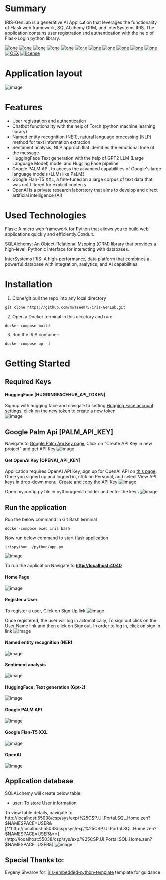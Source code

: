 # Summary
IRIS-GenLab is a generative AI Application that leverages the functionality of Flask web framework, SQLALchemy ORM, and InterSystems IRIS. 
The application contains user registration and authentication with the help of Flask-Login python library.

[![one](https://img.shields.io/badge/Platform-InterSystems%20IRIS-blue)](https://www.intersystems.com/data-platform/) [![one](https://img.shields.io/badge/WebFrameWork-Flask-blue)](https://flask.palletsprojects.com/en/2.3.x/) [![one](https://img.shields.io/badge/ORM-SQLAlchemy-green)](https://www.sqlalchemy.org/) [![one](https://img.shields.io/badge/Authentication-Flask%20Login-yellow)](https://flask-login.readthedocs.io/en/latest/) [![one](https://img.shields.io/badge/ChatBot-PyTorch-blue)](https://pytorch.org/) [![one](https://img.shields.io/badge/NLP-spaCy-yellow)](https://spacy.io/) [![one](https://img.shields.io/badge/Pipeline-Hugging%20Face-yellow)](https://huggingface.co/) [![one](https://img.shields.io/badge/LLM-GPT2-yellow)](https://huggingface.co/gpt2) [![one](https://img.shields.io/badge/Generative%20AI%20API-PALM-yellow)](https://developers.generativeai.google/)  [![one](https://img.shields.io/badge/Google%20AI%20LLM-FLAN%20T5%20XXL-yellow)](https://huggingface.co/google/flan-t5-xxl) [![one](https://img.shields.io/badge/OpenAI-ChatGPT-yellow)](https://openai.com/) [![OEX](https://img.shields.io/badge/Available%20on-Intersystems%20Open%20Exchange-00b2a9.svg)](https://github.com/mwaseem75/iris-GenLab/blob/master/LICENSE) [![license](https://img.shields.io/badge/License-Apache%202.0-yellow.svg)](https://github.com/mwaseem75/iris-GenLab/blob/master/LICENSE)


# Application layout
![image](https://github.com/mwaseem75/iris-GenLab/assets/18219467/2717f704-a1d7-4e2c-9a48-609469c41cec)


# Features
* User registration and authentication
* Chatbot functionality with the help of Torch (python machine learning library)
* Named entity recognition (NER), natural language processing (NLP) method for text information extraction
* Sentiment analysis, NLP approch that identifies the emotional tone of the message 
* HuggingFace Text generation with the help of GPT2 LLM (Large Language Model) model and Hugging Face pipeline
* Google PALM API, to access the advanced capabilities of Google's large language models (LLM) like PaLM2
* Google Flan-T5 XXL, a fine-tuned on a large corpus of text data that was not filtered for explicit contents.
* OpenAI is a private research laboratory that aims to develop and direct artificial intelligence (AI)

# Used Technologies
Flask: A micro web framework for Python that allows you to build web applications quickly and efficiently.Conduit.

SQLAlchemy: An Object-Relational Mapping (ORM) library that provides a high-level, Pythonic interface for interacting with databases.

InterSystems IRIS: A high-performance, data platform that combines a powerful database with integration, analytics, and AI capabilities.


# Installation
1. Clone/git pull the repo into any local directory

```
git clone https://github.com/mwaseem75/iris-GenLab.git
```

2. Open a Docker terminal in this directory and run:

```
docker-compose build
```

3. Run the IRIS container:

```
docker-compose up -d 
```

# Getting Started 
## Required Keys
#### HuggingFace [HUGGINGFACEHUB_API_TOKEN]
Signup with hugging face and navigate to setting [Hugging Face account settings](https://huggingface.co/settings/tokens), click on the new token to create a new token  
![image](https://github.com/mwaseem75/iris-GenLab/assets/18219467/7f57876e-4ef4-4ef9-8474-da056b1c8e78)


## Google Palm Api [PALM_API_KEY]
Navigate to [Google Palm Api Key page](https://makersuite.google.com/app/apikey), Click on "Create API Key in new project" and get API Key
![image](https://github.com/mwaseem75/iris-GenLab/assets/18219467/1f0af75b-d24e-49fa-abb1-19b0dba5d4eb)



#### Get OpenAI Key [OPENAI_API_KEY]
Application requires OpenAI API Key, sign up for OpenAI API on [this page](https://platform.openai.com/account/api-keys). Once you signed up and logged in, click on Personal, and select View API keys in drop-down menu. Create and copy the API Key
![image](https://github.com/mwaseem75/irisChatGPT/assets/18219467/7e7c7880-b9ac-4a60-9ec9-289dd2375a73)

Open myconfig.py file in python/genlab folder and enter the keys
![image](https://github.com/mwaseem75/iris-GenLab/assets/18219467/ac91af95-d307-4269-896b-441c1fcbd8ab)



## Run the application
Run the below command in Git Bash terminal
```
docker-compose exec iris bash
```
Now run below command to start flask application
```
irispython ./python/app.py
```
![image](https://github.com/mwaseem75/iris-GenLab/assets/18219467/57c75351-2405-4488-b092-ae40d090aa16)


To run the application Navigate to [**http://localhost:4040**](http://localhost:4040) 
#### Home Page
![image](https://github.com/mwaseem75/iris-GenLab/assets/18219467/de2c53c6-669f-414a-9939-83ce7e645211)


#### Register a User
To register a user, Click on Sign Up link
![image](https://github.com/mwaseem75/iris-GenLab/assets/18219467/4ed2fb6b-3da6-4c65-b791-b40c5e7c9280)


Once registered, the user will log in automatically, To sign out click on the User Name link and then click on Sign out.
In order to log in, click on sign in link
![image](https://github.com/mwaseem75/iris-GenLab/assets/18219467/83e0776c-2c87-4a6e-adf4-141065db0451)


#### Named entity recognition (NER)
![image](https://github.com/mwaseem75/iris-GenLab/assets/18219467/03116a37-e6e9-4029-adb8-e8ccab8985cf)


#### Sentiment analysis
![image](https://github.com/mwaseem75/iris-GenLab/assets/18219467/46779e19-426e-4bda-97ca-9c3b89cd00b7)


#### HuggingFace, Text generation (Gpt-2)
![image](https://github.com/mwaseem75/iris-GenLab/assets/18219467/92b75591-2e63-4e6a-ab26-1f3d67814fee)


#### Google PALM API
![image](https://github.com/mwaseem75/iris-GenLab/assets/18219467/665e8e13-ecbe-4548-bb9e-3555c35d452d)


#### Google Flan-T5 XXL
![image](https://github.com/mwaseem75/iris-GenLab/assets/18219467/b37f3fae-5244-4c29-ba34-fc5a8339da9c)


#### OpenAI
![image](https://github.com/mwaseem75/iris-GenLab/assets/18219467/b577c5e1-d59a-4d8c-a27e-10be8894382c)




## Application database
SQLALchemy will create below table:

* user: To store User information

To view table details, navigate to 
http://localhost:55038/csp/sys/exp/%25CSP.UI.Portal.SQL.Home.zen?$NAMESPACE=USER&
[**http://localhost:55038/csp/sys/exp/%25CSP.UI.Portal.SQL.Home.zen?$NAMESPACE=USER&**](http://localhost:55038/csp/sys/exp/%25CSP.UI.Portal.SQL.Home.zen?$NAMESPACE=USER&)
![image](https://github.com/mwaseem75/iris-GenLab/assets/18219467/a4d5d474-65eb-4026-a59b-7727fe7c592d)



## Special Thanks to:
Evgeny Shvarov for: [iris-embedded-python-template](https://openexchange.intersystems.com/package/iris-embedded-python-template) template for guidance
